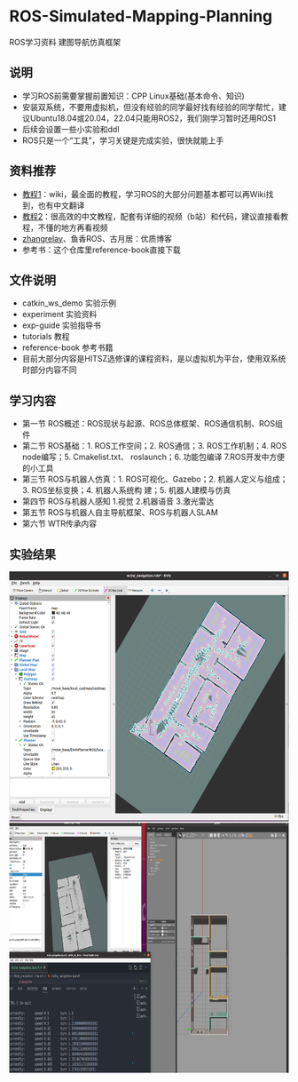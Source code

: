 # ROS-Simulated-Mapping-Planning
ROS学习资料 建图导航仿真框架
## 说明
- 学习ROS前需要掌握前置知识：CPP Linux基础(基本命令、知识)
- 安装双系统，不要用虚拟机，但没有经验的同学最好找有经验的同学帮忙，建议Ubuntu18.04或20.04，22.04只能用ROS2，我们刚学习暂时还用ROS1
- 后续会设置一些小实验和ddl
- ROS只是一个“工具”，学习关键是完成实验，很快就能上手
## 资料推荐
- [教程1](https://wiki.ros.org/Documentation)：wiki，最全面的教程，学习ROS的大部分问题基本都可以再Wiki找到，也有中文翻译
- [教程2](http://www.autolabor.com.cn/book/ROSTutorials/)：很高效的中文教程，配套有详细的视频（b站）和代码，建议直接看教程，不懂的地方再看视频
- [zhangrelay](https://blog.csdn.net/ZhangRelay)、鱼香ROS、古月居：优质博客
- 参考书：这个仓库里reference-book直接下载
## 文件说明
- catkin_ws_demo 实验示例
- experiment 实验资料
- exp-guide 实验指导书
- tutorials 教程 
- reference-book 参考书籍
- 目前大部分内容是HITSZ选修课的课程资料，是以虚拟机为平台，使用双系统时部分内容不同
## 学习内容
- 第一节 ROS概述：ROS现状与起源、ROS总体框架、ROS通信机制、ROS组件
- 第二节 ROS基础：1. ROS工作空间；2. ROS通信；3. ROS工作机制；4. ROS node编写；5. Cmakelist.txt、
roslaunch；6. 功能包编译 7.ROS开发中方便的小工具
- 第三节 ROS与机器人仿真：1. ROS可视化、Gazebo；2. 机器人定义与组成；3. ROS坐标变换；4. 机器人系统构
  建；5. 机器人建模与仿真
- 第四节 ROS与机器人感知 1.视觉 2.机器语音 3.激光雷达
- 第五节 ROS与机器人自主导航框架、ROS与机器人SLAM
- 第六节 WTR传承内容
## 实验结果
<img src="https://github.com/OriTwil/ROS-Notes/blob/master/image/exp5(4).png" width="600" height="450">
<img src="https://github.com/OriTwil/ROS-Notes/blob/master/image/exp4(3).png" width="600" height="450">
